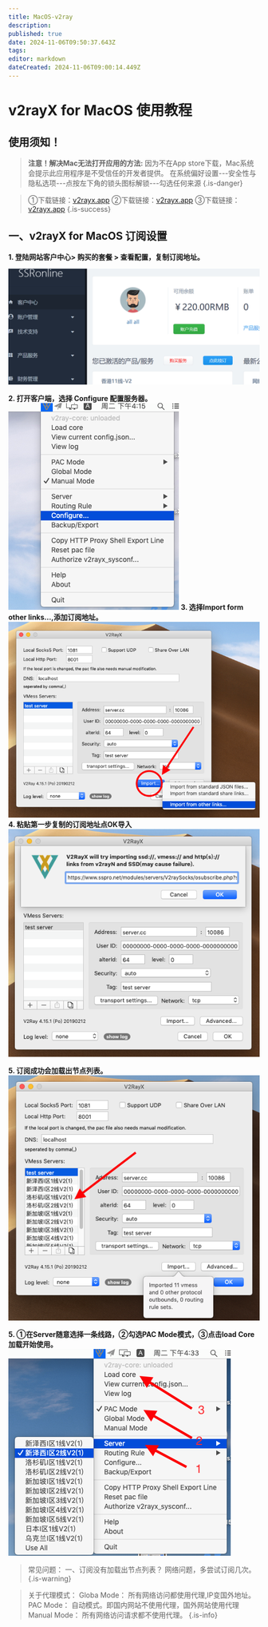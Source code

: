 ```yaml
---
title: MacOS-v2ray
description: 
published: true
date: 2024-11-06T09:50:37.643Z
tags: 
editor: markdown
dateCreated: 2024-11-06T09:00:14.449Z
---
```


# v2rayX for MacOS 使用教程
## 使用须知！


> **注意！解决Mac无法打开应用的方法:**
因为不在App store下载，Mac系统会提示此应用程序是不受信任的开发者提供。
在系统偏好设置---安全性与隐私选项---点按左下角的锁头图标解锁---勾选任何来源
{.is-danger}


> ①下载链接：[v2rayx.app](/v2ray/v2rayx.app.zip)
②下载链接：[v2rayx.app](https://device.helpsme.org/s/atKTjStHRTR5oNA)
③下载链接：[v2rayx.app](https://s1.helpsme.org/V2RayX.app.zip)
{.is-success}


## 一、v2rayX for MacOS 订阅设置
**1. 登陆网站客户中心> 购买的套餐 > 查看配置，复制订阅地址。**

![m_1.gif](/images/trojan-img/m_1.gif)

**2. 打开客户端，选择 Configure 配置服务器。**
![mac1.png](/images/v2ray-img/mac1.png)
**3. 选择Import form other links…,添加订阅地址。**
![mac2.png](/images/v2ray-img/mac2.png)
**4. 粘贴第一步复制的订阅地址点OK导入**
![mac3.png](/images/v2ray-img/mac3.png)

**5. 订阅成功会加载出节点列表。**
![mac4.png](/images/v2ray-img/mac4.png)

**5. ①在Server随意选择一条线路，②勾选PAC Mode模式，③点击load Core 加载开始使用。**
![mac5.png](/images/v2ray-img/mac5.png)

> 常见问题：
一、订阅没有加载出节点列表？
网络问题，多尝试订阅几次。
{.is-warning}

> 关于代理模式：
Globa Mode： 所有网络访问都使用代理,IP变国外地址。
PAC Mode： 自动模式。即国内网站不使用代理，国外网站使用代理
Manual Mode： 所有网络访问请求都不使用代理。
{.is-info}

